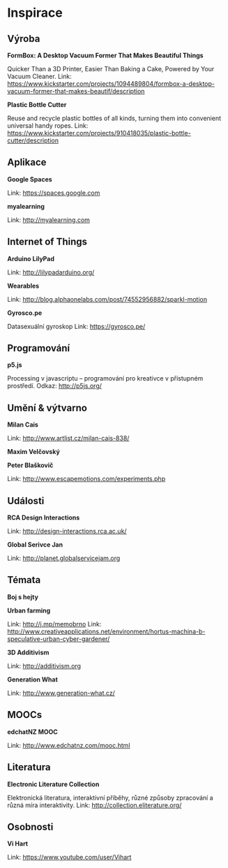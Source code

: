 # Inspirace

## Výroba

**FormBox: A Desktop Vacuum Former That Makes Beautiful Things**

Quicker Than a 3D Printer, Easier Than Baking a Cake, Powered by Your Vacuum Cleaner.
Link: https://www.kickstarter.com/projects/1094489804/formbox-a-desktop-vacuum-former-that-makes-beautif/description

**Plastic Bottle Cutter**

Reuse and recycle plastic bottles of all kinds, turning them into convenient universal handy ropes.
Link: https://www.kickstarter.com/projects/910418035/plastic-bottle-cutter/description

## Aplikace

**Google Spaces**

Link: https://spaces.google.com

**myalearning**

Link: http://myalearning.com

## Internet of Things

**Arduino LilyPad**

Link: http://lilypadarduino.org/

**Wearables**

Link: http://blog.alphaonelabs.com/post/74552956882/sparkl-motion

**Gyrosco.pe**

Datasexuální gyroskop
Link: https://gyrosco.pe/

## Programování

**p5.js**

Processing v javascriptu – programování pro kreativce v přístupném prostředí.
Odkaz: http://p5js.org/

## Umění & výtvarno

**Milan Cais**

Link: http://www.artlist.cz/milan-cais-838/

**Maxim Velčovský**

**Peter Blaškovič**

Link: http://www.escapemotions.com/experiments.php

## Události

**RCA Design Interactions**

Link: http://design-interactions.rca.ac.uk/

**Global Serivce Jan**

Link: http://planet.globalservicejam.org

## Témata

**Boj s hejty**

**Urban farming**

Link: http://j.mp/memobrno
Link: http://www.creativeapplications.net/environment/hortus-machina-b-speculative-urban-cyber-gardener/

**3D Additivism**

Link: http://additivism.org

**Generation What**

Link: http://www.generation-what.cz/

## MOOCs

**edchatNZ MOOC**

Link: http://www.edchatnz.com/mooc.html

## Literatura

**Electronic Literature Collection**

Elektronická literatura, interaktivní příběhy, různé způsoby zpracování a různá míra interaktivity.
Link: http://collection.eliterature.org/

## Osobnosti

**Vi Hart**

Link: https://www.youtube.com/user/Vihart
